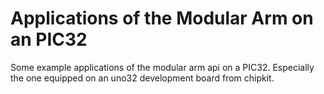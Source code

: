 # Applications of the Modular Arm on an PIC32
Some example applications of the modular arm api on a PIC32. Especially the one equipped on an uno32 development board from chipkit.
